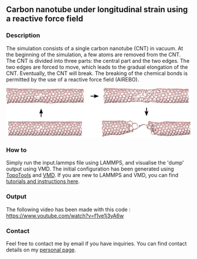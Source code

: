 ## Carbon nanotube under longitudinal strain using a reactive force field

### Description

The simulation consists of a single carbon nanotube (CNT) in vacuum. At the beginning of the simulation, a few atoms are removed from the CNT. The CNT is divided into three parts: the central part and the two edges. The two edges are forced to move, which leads to the gradual elongation of the CNT. Eventually, the CNT will break. The breaking of the chemical bonds is permitted by the use of a reactive force field (AIREBO). 

![CNT under four different elongation states](cnt-under-deformation.jpg)

### How to

Simply run the input.lammps file using LAMMPS, and visualise the 'dump' output using VMD. The initial configuration has been generated using [TopoTools](https://sites.google.com/site/akohlmey/software/topotools) and [VMD](https://www.ks.uiuc.edu/Research/vmd/). If you are new to LAMMPS and VMD, you can find [tutorials and instructions here](https://lammpstutorials.github.io/).

### Output

The following video has been made with this code : https://www.youtube.com/watch?v=f1ve1j3yA6w

### Contact

Feel free to contact me by email if you have inquiries. You can find contact details on my [personal page](https://simongravelle.github.io/).
